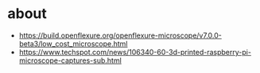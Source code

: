 # about

* https://build.openflexure.org/openflexure-microscope/v7.0.0-beta3/low_cost_microscope.html
* https://www.techspot.com/news/106340-60-3d-printed-raspberry-pi-microscope-captures-sub.html



